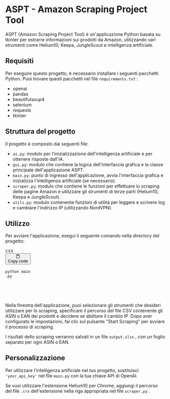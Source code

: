 <h1>ASPT - Amazon Scraping Project Tool</h1>
<p>ASPT (Amazon Scraping Project Tool) è un'applicazione Python basata su tkinter per estrarre informazioni sui prodotti da Amazon, utilizzando vari strumenti come Helium10, Keepa, JungleScout e intelligenza artificiale.</p>
<h2>Requisiti</h2>
<p>Per eseguire questo progetto, è necessario installare i seguenti pacchetti Python. Puoi trovare questi pacchetti nel file <code>requirements.txt</code>
:</p>
<ul><li>openai</li>
<li>pandas</li>
<li>beautifulsoup4</li>
<li>selenium</li>
<li>requests</li>
<li>tkinter</li>
</ul>
<h2>Struttura del progetto</h2>
<p>Il progetto è composto dai seguenti file:</p>
<ul><li><code>ai.py</code>: modulo per l'inizializzazione dell'intelligenza artificiale e per ottenere risposte dall'IA.</li>
<li><code>gui.py</code>: modulo che contiene la logica dell'interfaccia grafica e la classe principale dell'applicazione ASPT.</li>
<li><code>main.py</code>: punto di ingresso dell'applicazione, avvia l'interfaccia grafica e inizializza l'intelligenza artificiale (se necessario).</li>
<li><code>scraper.py</code>: modulo che contiene le funzioni per effettuare lo scraping delle pagine Amazon e utilizzare gli strumenti di terze parti (Helium10, Keepa e JungleScout).</li>
<li><code>utils.py</code>: modulo contenente funzioni di utilità per leggere e scrivere log e cambiare l'indirizzo IP (utilizzando NordVPN).</li>
</ul>
<h2>Utilizzo</h2>
<p>Per avviare l'applicazione, esegui il seguente comando nella directory del progetto:</p>
<pre class=""><div class="bg-black rounded-md mb-4"><div class="flex items-center relative text-gray-200 bg-gray-800 px-4 py-2 text-xs font-sans justify-between rounded-t-md"><span>css</span>
<button class="flex ml-auto gap-2"><svg stroke="currentColor" fill="none" stroke-width="2" viewBox="0 0 24 24" stroke-linecap="round" stroke-linejoin="round" class="h-4 w-4" height="1em" width="1em" xmlns="http://www.w3.org/2000/svg" style="--darkreader-inline-stroke: currentColor;" data-darkreader-inline-stroke=""><path d="M16 4h2a2 2 0 0 1 2 2v14a2 2 0 0 1-2 2H6a2 2 0 0 1-2-2V6a2 2 0 0 1 2-2h2"></path>
<rect x="8" y="2" width="8" height="4" rx="1" ry="1"></rect>
</svg>
Copy code</button>
</div>
<div class="p-4 overflow-y-auto"><code class="!whitespace-pre hljs language-css">python <span class="hljs-selector-tag">main</span>
<span class="hljs-selector-class">.py</span>

</code>
</div>
</div>
</pre>
<p>Nella finestra dell'applicazione, puoi selezionare gli strumenti che desideri utilizzare per lo scraping, specificare il percorso del file CSV contenente gli ASIN o EAN dei prodotti e decidere se abilitare il cambio IP. Dopo aver configurato le impostazioni, fai clic sul pulsante "Start Scraping" per avviare il processo di scraping.</p>
<p>I risultati dello scraping verranno salvati in un file <code>output.xlsx</code>
, con un foglio separato per ogni ASIN o EAN.</p>
<h2>Personalizzazione</h2>
<p>Per utilizzare l'intelligenza artificiale nel tuo progetto, sostituisci <code>'your_api_key'</code>
 nel file <code>main.py</code>
 con la tua chiave API di OpenAI.</p>
<p>Se vuoi utilizzare l'estensione Helium10 per Chrome, aggiungi il percorso del file <code>.crx</code>
 dell'estensione nella riga appropriata nel file <code>scraper.py</code>
.</p>
</div>
